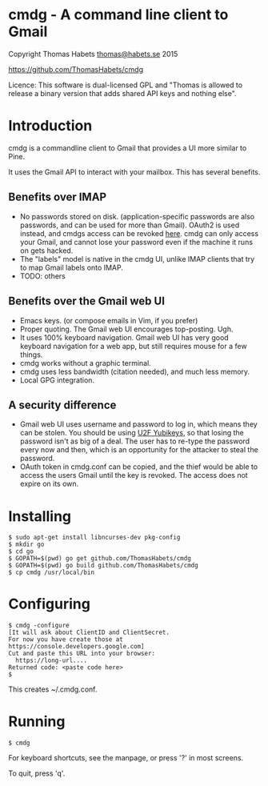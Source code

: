 cmdg - A command line client to Gmail
=====================================

Copyright Thomas Habets <thomas@habets.se> 2015

https://github.com/ThomasHabets/cmdg

Licence:
  This software is dual-licensed GPL and "Thomas is allowed to release a
  binary version that adds shared API keys and nothing else".

Introduction
============

cmdg is a commandline client to Gmail that provides a UI more similar
to Pine.

It uses the Gmail API to interact with your mailbox. This has several
benefits.

Benefits over IMAP
------------------
* No passwords stored on disk. (application-specific passwords are
  also passwords, and can be used for more than Gmail). OAuth2 is used
  instead, and cmdgs access can be revoked
  [here](https://security.google.com/settings/security/permissions).
  cmdg can only access your Gmail, and cannot lose your password even
  if the machine it runs on gets hacked.
* The "labels" model is native in the cmdg UI, unlike IMAP clients
  that try to map Gmail labels onto IMAP.
* TODO: others

Benefits over the Gmail web UI
------------------------------
* Emacs keys. (or compose emails in Vim, if you prefer)
* Proper quoting. The Gmail web UI encourages top-posting. Ugh.
* It uses 100% keyboard navigation. Gmail web UI has very good
  keyboard navigation for a web app, but still requires mouse for
  a few things.
* cmdg works without a graphic terminal.
* cmdg uses less bandwidth (citation needed), and much less memory.
* Local GPG integration.

A security difference
---------------------
* Gmail web UI uses username and password to log in, which means they
  can be stolen. You should be using [U2F
  Yubikeys](https://www.yubico.com/products/yubikey-hardware/fido-u2f-security-key/),
  so that losing the password isn't as big of a deal. The user has to
  re-type the password every now and then, which is an opportunity for
  the attacker to steal the password.
* OAuth token in cmdg.conf can be copied, and the thief would be
  able to access the users Gmail until the key is revoked. The
  access does not expire on its own.

Installing
==========
```
$ sudo apt-get install libncurses-dev pkg-config
$ mkdir go
$ cd go
$ GOPATH=$(pwd) go get github.com/ThomasHabets/cmdg
$ GOPATH=$(pwd) go build github.com/ThomasHabets/cmdg
$ cp cmdg /usr/local/bin
```

Configuring
===========
```
$ cmdg -configure
[It will ask about ClientID and ClientSecret.
For now you have create those at https://console.developers.google.com]
Cut and paste this URL into your browser:
  https://long-url....
Returned code: <paste code here>
$
```
This creates ~/.cmdg.conf.

Running
=======
```
$ cmdg
```
For keyboard shortcuts, see the manpage, or press '?' in most screens.

To quit, press 'q'.

